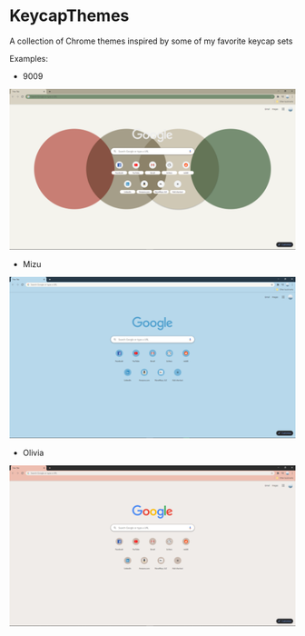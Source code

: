 # KeycapThemes

A collection of Chrome themes inspired by some of my favorite keycap sets

Examples:

- 9009

![Image of 9009](examples/Example9009.png)

- Mizu

![Image of Mizu](examples/ExampleMizu.png)

- Olivia

![Image of Olivia](examples/ExampleOlivia.png)
